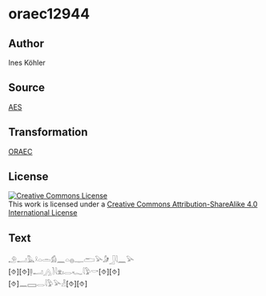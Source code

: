 # oraec12944

## Author

Ines Köhler

## Source

[AES](https://github.com/simondschweitzer/aes)

## Transformation

[ORAEC](https://oraec.github.io/)

## License

<a rel="license" href="http://creativecommons.org/licenses/by-sa/4.0/"><img alt="Creative Commons License" style="border-width:0" src="https://i.creativecommons.org/l/by-sa/4.0/88x31.png" /></a><br />This work is licensed under a <a rel="license" href="http://creativecommons.org/licenses/by-sa/4.0/">Creative Commons Attribution-ShareAlike 4.0 International License</a>

## Text

𓄂𓂝𓅓𓍲𓏏𓏛𓀁𓈖𓏏𓐍𓊃𓂧𓅪𓀏𓃀𓇋𓈖𓅪<br>
[⯑][⯑]𓊢𓂝𓂻𓍘𓇋𓁷𓏤𓂋𓆑𓇋𓅱𓎡[⯑][⯑]<br>
[⯑]𓈖𓈙𓂋𓇋𓅱𓅪𓁐[⯑][⯑]<br>
